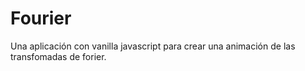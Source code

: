 # Fourier

Una aplicación con vanilla javascript para crear una animación de las transfomadas de forier.
